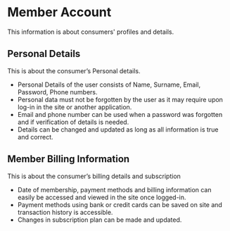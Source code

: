 # Member Account

This information is about consumers' profiles and details.

## Personal Details

This is about the consumer’s Personal details.

- Personal Details of the user consists of Name, Surname, Email, Password, Phone numbers.
- Personal data must not be forgotten by the user as it may require upon log-in in the site or another application.
- Email and phone number can be used when a password was forgotten and if verification of details is needed.
- Details can be changed and updated as long as all information is true and correct.

## Member Billing Information

This is about the consumer’s billing details and subscription

- Date of membership, payment methods and billing information can easily be accessed and viewed in the site once logged-in.
- Payment methods using bank or credit cards can be saved on site and transaction history is accessible.
- Changes in subscription plan can be made and updated.